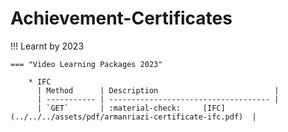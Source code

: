 
# Achievement-Certificates

!!! Learnt by 2023

    === "Video Learning Packages 2023"

        * IFC
          | Method      | Description                          |
          | ----------- | ------------------------------------ |
          | `GET`       | :material-check:     [IFC](../../../assets/pdf/armanriazi-certificate-ifc.pdf)  |